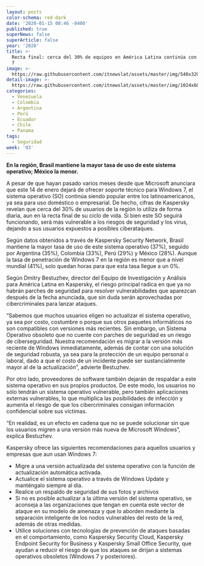 ```yaml
---
layout: posts
color-schema: red-dark
date: '2020-01-15 08:46 -0400'
published: true
superNews: false
superArticle: false
year: '2020'
title: >-
  Recta final: cerca del 30% de equipos en América Latina continúa con Windows
  7 
image: >-
  https://raw.githubusercontent.com/itnewslat/assets/master/img/540x320/Vulnerabilidad-Windows-p.jpg
detail-image: >-
  https://raw.githubusercontent.com/itnewslat/assets/master/img/1024x680/Vulnerabilidad-Windows-g.jpg
categories:
  - Venezuela
  - Colombia
  - Argentina
  - Perú
  - Ecuador
  - Chile
  - Panama
tags:
  - Seguridad
week: '03'
---
```

**En la región, Brasil mantiene la mayor tasa de uso de este sistema operativo; México la menor.**

A pesar de que hayan pasado varios meses desde que Microsoft anunciara que este 14 de enero dejará de ofrecer soporte técnico para Windows 7, el sistema operativo (SO) continúa siendo popular entre los latinoamericanos, ya sea para uso doméstico o empresarial. De hecho, cifras de Kaspersky revelan que cerca del 30% de usuarios de la región lo utiliza de forma diaria, aun en la recta final de su ciclo de vida. Si bien este SO seguirá funcionando, será más vulnerable a los riesgos de seguridad y los virus, dejando a sus usuarios expuestos a posibles ciberataques. 

Según datos obtenidos a través de Kaspersky Security Network, Brasil mantiene la mayor tasa de uso de este sistema operativo (37%), seguido por Argentina (35%), Colombia (33%), Perú (29%) y México (28%). Aunque la tasa de penetración de Windows 7 en la región es menor que a nivel mundial (41%), solo quedan horas para que esta tasa llegue a un 0%. 

Según Dmitry Bestuzhev, director del Equipo de Investigación y Análisis para América Latina en Kaspersky, el riesgo principal radica en que ya no habrán parches de seguridad para resolver vulnerabilidades que aparezcan después de la fecha anunciada, que sin duda serán aprovechadas por cibercriminales para lanzar ataques. 

“Sabemos que muchos usuarios eligen no actualizar el sistema operativo, ya sea por costo, costumbre o porque sus otros paquetes informáticos no son compatibles con versiones más recientes. Sin embargo, un Sistema Operativo obsoleto que no cuente con parches de seguridad es un riesgo de ciberseguridad. Nuestra recomendación es migrar a la versión más reciente de Windows inmediatamente, además de contar con una solución de seguridad robusta, ya sea para la protección de un equipo personal o laboral, dado a que el costo de un incidente puede ser sustancialmente mayor al de la actualización”, advierte Bestuzhev. 

Por otro lado, proveedores de software también dejarán de respaldar a este sistema operativo en sus propios productos. De este modo, los usuarios no sólo tendrán un sistema operativo vulnerable, pero también aplicaciones externas vulnerables, lo que multiplica las posibilidades de infección y aumenta el riesgo de que los cibercriminales consigan información confidencial sobre sus víctimas. 

“En realidad, es un efecto en cadena que no se puede solucionar sin que los usuarios migren a una versión más nueva de Microsoft Windows”, explica Bestuzhev. 

Kaspersky ofrece las siguientes recomendaciones para aquellos usuarios y empresas que aun usan Windows 7:

- Migre a una versión actualizada del sistema operativo con la función de actualización automática activada.
- Actualice el sistema operativo a través de Windows Update y manténgalo siempre al día. 
- Realice un respaldo de seguridad de sus fotos y archivos
- Si no es posible actualizar a la última versión del sistema operativo, se aconseja a las organizaciones que tengan en cuenta este vector de ataque en su modelo de amenaza y que lo aborden mediante la separación inteligente de los nodos vulnerables del resto de la red, además de otras medidas. 
- Utilice soluciones con tecnologías de prevención de ataques basadas en el comportamiento, como Kaspersky Security Cloud, Kaspersky Endpoint Security for Business y Kaspersky Small Office Security, que ayudan a reducir el riesgo de que los ataques se dirijan a sistemas operativos obsoletos (Windows 7 y posteriores).